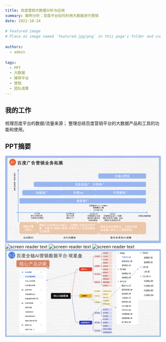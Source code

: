 ```yaml
---
title: 百度营销大数据分析与应用
summary: 案例分析：百度平台如何利用大数据进行营销
date: 2022-10-24

# Featured image
# Place an image named `featured.jpg/png` in this page's folder and customize its options here.

authors:
  - admin

tags:
  - PPT
  - 大数据
  - 媒体平台
  - 营销
  - 团队成果
---
```


## 我的工作
  梳理百度平台的数据/流量来源；
  整理总结百度营销平台的大数据产品和工具的功能和使用。

## PPT摘要
  ![screen reader text](ppt.jpg " ")
  ![screen reader text](ppt0.jpg " ")
  ![screen reader text](ppt1.jpg " ")
  ![screen reader text](ppt3-2-1.jpg " ")
  ![screen reader text](ppt3-2-2.jpg " ")

[//]: # ([![The template is mobile first with a responsive design to ensure that your site looks stunning on every device.]&#40;https://raw.githubusercontent.com/wowchemy/wowchemy-hugo-modules/main/starters/academic/preview.png&#41;]&#40;https://hugoblox.com&#41;)



